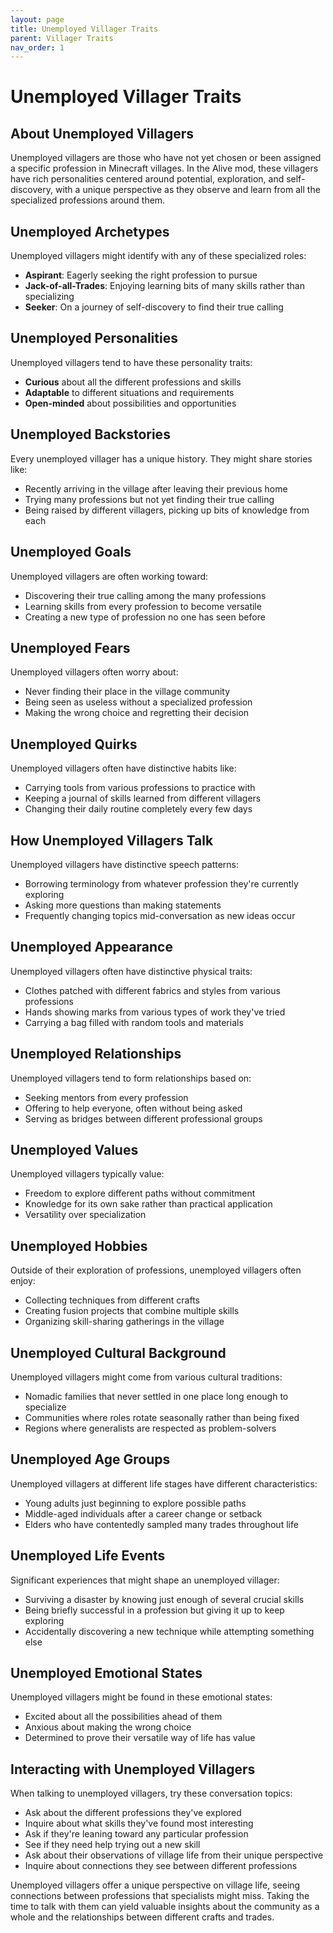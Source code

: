 ```yaml
---
layout: page
title: Unemployed Villager Traits
parent: Villager Traits
nav_order: 1
---
```


# Unemployed Villager Traits

## About Unemployed Villagers

Unemployed villagers are those who have not yet chosen or been assigned a specific profession in Minecraft villages. In the Alive mod, these villagers have rich personalities centered around potential, exploration, and self-discovery, with a unique perspective as they observe and learn from all the specialized professions around them.

## Unemployed Archetypes

Unemployed villagers might identify with any of these specialized roles:

- **Aspirant**: Eagerly seeking the right profession to pursue
- **Jack-of-all-Trades**: Enjoying learning bits of many skills rather than specializing
- **Seeker**: On a journey of self-discovery to find their true calling

## Unemployed Personalities

Unemployed villagers tend to have these personality traits:

- **Curious** about all the different professions and skills
- **Adaptable** to different situations and requirements
- **Open-minded** about possibilities and opportunities

## Unemployed Backstories

Every unemployed villager has a unique history. They might share stories like:

- Recently arriving in the village after leaving their previous home
- Trying many professions but not yet finding their true calling
- Being raised by different villagers, picking up bits of knowledge from each

## Unemployed Goals

Unemployed villagers are often working toward:

- Discovering their true calling among the many professions
- Learning skills from every profession to become versatile
- Creating a new type of profession no one has seen before

## Unemployed Fears

Unemployed villagers often worry about:

- Never finding their place in the village community
- Being seen as useless without a specialized profession
- Making the wrong choice and regretting their decision

## Unemployed Quirks

Unemployed villagers often have distinctive habits like:

- Carrying tools from various professions to practice with
- Keeping a journal of skills learned from different villagers
- Changing their daily routine completely every few days

## How Unemployed Villagers Talk

Unemployed villagers have distinctive speech patterns:

- Borrowing terminology from whatever profession they're currently exploring
- Asking more questions than making statements
- Frequently changing topics mid-conversation as new ideas occur

## Unemployed Appearance

Unemployed villagers often have distinctive physical traits:

- Clothes patched with different fabrics and styles from various professions
- Hands showing marks from various types of work they've tried
- Carrying a bag filled with random tools and materials

## Unemployed Relationships

Unemployed villagers tend to form relationships based on:

- Seeking mentors from every profession
- Offering to help everyone, often without being asked
- Serving as bridges between different professional groups

## Unemployed Values

Unemployed villagers typically value:

- Freedom to explore different paths without commitment
- Knowledge for its own sake rather than practical application
- Versatility over specialization

## Unemployed Hobbies

Outside of their exploration of professions, unemployed villagers often enjoy:

- Collecting techniques from different crafts
- Creating fusion projects that combine multiple skills
- Organizing skill-sharing gatherings in the village

## Unemployed Cultural Background

Unemployed villagers might come from various cultural traditions:

- Nomadic families that never settled in one place long enough to specialize
- Communities where roles rotate seasonally rather than being fixed
- Regions where generalists are respected as problem-solvers

## Unemployed Age Groups

Unemployed villagers at different life stages have different characteristics:

- Young adults just beginning to explore possible paths
- Middle-aged individuals after a career change or setback
- Elders who have contentedly sampled many trades throughout life

## Unemployed Life Events

Significant experiences that might shape an unemployed villager:

- Surviving a disaster by knowing just enough of several crucial skills
- Being briefly successful in a profession but giving it up to keep exploring
- Accidentally discovering a new technique while attempting something else

## Unemployed Emotional States

Unemployed villagers might be found in these emotional states:

- Excited about all the possibilities ahead of them
- Anxious about making the wrong choice
- Determined to prove their versatile way of life has value

## Interacting with Unemployed Villagers

When talking to unemployed villagers, try these conversation topics:

- Ask about the different professions they've explored
- Inquire about what skills they've found most interesting
- Ask if they're leaning toward any particular profession
- See if they need help trying out a new skill
- Ask about their observations of village life from their unique perspective
- Inquire about connections they see between different professions

Unemployed villagers offer a unique perspective on village life, seeing connections between professions that specialists might miss. Taking the time to talk with them can yield valuable insights about the community as a whole and the relationships between different crafts and trades.
